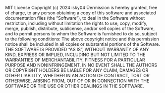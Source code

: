 MIT License
Copyright (c) 2024 isky04
Üermission is hereby granted, free of charge, to any person obtaining
a copy of this software and associated documentation files (the “Software”),
to deal in the Software without restriction, including without limitation the rights to use,
copy, modify, merge, publish, distribute, sublicense, and/or sell copies of the Software,
and to permit persons to whom the Software is furnished to do so, subject to the following conditions:
The above copyright notice and this permission notice shall be included in all copies or substantial portions of the Software.
THE SOFTWARE IS PROVIDED “AS IS”, WITHOUT WARRANTY OF ANY KIND, EXPRESS OR IMPLIED, INCLUDING BUT NOT LIMITED TO 
THE WARRANTIES OF MERCHANTABILITY, FITNESS FOR A PARTICULAR PURPOSE AND NONINFRINGEMENT. 
IN NO EVENT SHALL THE AUTHORS OR COPYRIGHT HOLDERS BE LIABLE FOR ANY CLAIM, DAMAGES OR OTHER LIABILITY, 
WHETHER IN AN ACTION OF CONTRACT, TORT OR OTHERWISE, ARISING FROM, OUT OF OR IN 
CONNECTION WITH THE SOFTWARE OR THE USE OR OTHER DEALINGS IN THE SOFTWARE. 
